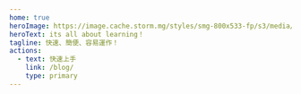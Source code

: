 ```yaml
---
home: true
heroImage: https://image.cache.storm.mg/styles/smg-800x533-fp/s3/media/image/2018/12/15/20181215-020850_U9386_M483776_3f74.jpg?itok=MuZgSSQp
heroText: its all about learning！
tagline: 快速、簡便、容易運作！
actions:
  - text: 快速上手
    link: /blog/
    type: primary
---
```

